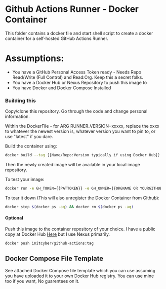 # Github Actions Runner - Docker Container
This folder contains a docker file and start shell script to create a docker container for a self-hosted GitHub Actions Runner.


# Assumptions:
- You have a GitHub Personal Access Token ready - Needs Repo Read/Write (Full Control) and Read:Org. Keep this a secret folks.
- You have a Docker Hub or Nexus Repository to push this image to
- You have Docker and Docker Compose Installed

### Building this 

Copy/clone this repository. Go through the code and change personal information.

Within the DockerFile - for ARG RUNNER_VERSION=xxxxx, replace the xxxx to whatever the newest version is, whatever version you want to pin to, or use "latest" if you dare.

Build the container using:

```bash
docker build --tag {{Name/Repo:Version typically if using Docker Hub}} (in my case initcyber/github-actions:(VersionOfRunner)) .
```

Then the newly created image will be available in your local image repository.

To test your image:

```bash
docker run -e GH_TOKEN={{PATTOKEN}} -e GH_OWNER={{ORGNAME OR YOURGITHUBNAME}} -e GH_REPOSITORY={{REPOSITORY NAME}} -d {{THE-IMAGE-NAME-THAT-YOU-MADE-EARLIER}}
```

To tear it down (This will also unregister the Docker Container from Github):

```bash
docker stop $(docker ps -aq) && docker rm $(docker ps -aq)
```

#### Optional
Push this image to the container repository of your choice. I have a public copy at Docker Hub [Here](https://hub.docker.com/r/initcyber/github-actions) but I use Nexus primarily. 

```bash
docker push initcyber/github-actions:tag
```

## Docker Compose File Template
See attached Docker Compose file template which you can use assuming you have uploaded it to your own Docker Hub registry. You can use mine too if you want, No guarentees on it.